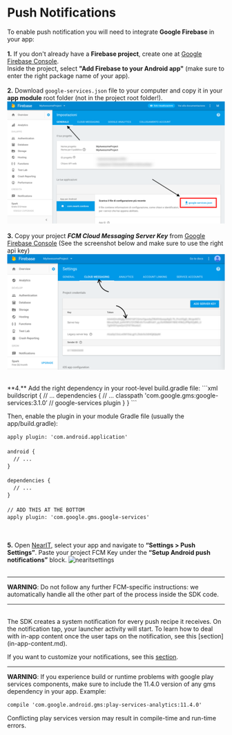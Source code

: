# Push Notifications

To enable push notification you will need to integrate **Google Firebase** in your app:
<br><br>
**1.** If you don't already have a **Firebase project**, create one at [Google Firebase Console](https://console.firebase.google.com/).<br>
Inside the project, select **"Add Firebase to your Android app"** (make sure to enter the right package name of your app).
<br><br>
**2.** Download `google-services.json` file to your computer and
copy it in your **app module** root folder (not in the project root folder!).
![google-services.json](push_help/google_services_json.png "")
<br><br>
**3.** Copy your project ***FCM Cloud Messaging Server Key*** from [Google Firebase Console](https://console.firebase.google.com/)
(See the screenshot below and make sure to use the right api key)
![fcmkey](push_help/fcmkeylocation.png "")

<br>
**4.** Add the right dependency in your root-level build.gradle file:
```xml
buildscript {
    // ...
    dependencies {
        // ...
        classpath 'com.google.gms:google-services:3.1.0’ // google-services plugin
    }
}
```

Then, enable the plugin in your module Gradle file (usually the app/build.gradle):
```xml
apply plugin: 'com.android.application'

android {
  // ...
}

dependencies {
  // ...
}

// ADD THIS AT THE BOTTOM
apply plugin: 'com.google.gms.google-services'
```
<br><br>
**5.** Open [NearIT](https://go.nearit.com), select your app and navigate to **“Settings > Push Settings”**.
Paste your project FCM Key under the **“Setup Android push notifications”** block.
![nearitsettings](push_help/fcm_upload.gif "")
<br><br>
___
**WARNING**: Do not follow any further FCM-specific instructions: we automatically handle all the other part of the process inside the SDK code.
___





<br>
The SDK creates a system notification for every push recipe it receives.
On the notification tap, your launcher activity will start.
To learn how to deal with in-app content once the user taps on the notification, see this [section](in-app-content.md).

If you want to customize your notifications, see this [section](custom-bkg-notification.md).



___
**WARNING**: If you experience build or runtime problems with google play services components, make sure to include the 11.4.0 version of any gms dependency in your app. Example:
```xml
compile 'com.google.android.gms:play-services-analytics:11.4.0'
```
Conflicting play services version may result in compile-time and run-time errors.
